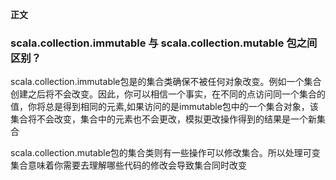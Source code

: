 **正文**

### scala.collection.immutable 与  scala.collection.mutable 包之间区别？

scala.collection.immutable包是的集合类确保不被任何对象改变。例如一个集合创建之后将不会改变。因此，你可以相信一个事实，在不同的点访问同一个集合的值，你将总是得到相同的元素,如果访问的是immutable包中的一个集合对象，该集合将不会改变，集合中的元素也不会更改，模拟更改操作得到的结果是一个新集合

scala.collection.mutable包的集合类则有一些操作可以修改集合。所以处理可变集合意味着你需要去理解哪些代码的修改会导致集合同时改变